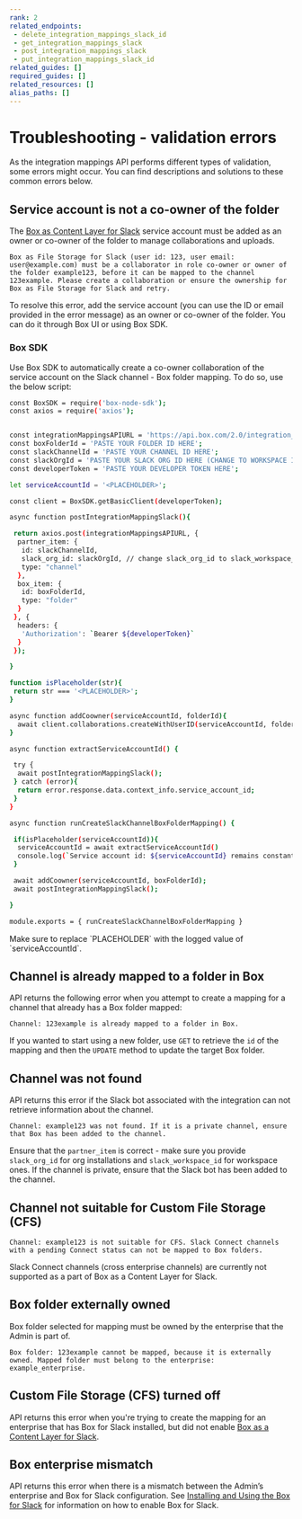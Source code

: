```yaml
---
rank: 2
related_endpoints:
 - delete_integration_mappings_slack_id
 - get_integration_mappings_slack
 - post_integration_mappings_slack
 - put_integration_mappings_slack_id
related_guides: []
required_guides: []
related_resources: []
alias_paths: []
---
```


# Troubleshooting - validation errors

As the integration mappings API performs different types of
validation, some errors might occur. You can find descriptions
and solutions to these common errors below.

## Service account is not a co-owner of the folder

The [Box as Content Layer for Slack][1] service account must be added
as an owner or co-owner of the folder to manage collaborations and uploads.

`Box as File Storage for Slack (user id: 123, user email:
user@example.com) must be a collaborator in role co-owner or owner
of the folder example123, before it can be mapped to the channel
123example. Please create a collaboration or ensure the ownership for
Box as File Storage for Slack and retry.`

To resolve this error, add the service account (you can use the ID or email
provided in the error message) as an owner or co-owner of the folder.
You can do it through Box UI or using Box SDK.

### Box SDK

Use Box SDK to automatically create a co-owner collaboration of the
service account on the Slack channel - Box folder mapping.
To do so, use the below script:

```bash
const BoxSDK = require('box-node-sdk');
const axios = require('axios');


const integrationMappingsAPIURL = 'https://api.box.com/2.0/integration_mappings/slack'
const boxFolderId = 'PASTE YOUR FOLDER ID HERE';
const slackChannelId = 'PASTE YOUR CHANNEL ID HERE';
const slackOrgId = 'PASTE YOUR SLACK ORG ID HERE (CHANGE TO WORKSPACE ID IF NECESSARY)';
const developerToken = 'PASTE YOUR DEVELOPER TOKEN HERE';

let serviceAccountId = '<PLACEHOLDER>';

const client = BoxSDK.getBasicClient(developerToken);

async function postIntegrationMappingSlack(){

 return axios.post(integrationMappingsAPIURL, {
  partner_item: {
   id: slackChannelId,
   slack_org_id: slackOrgId, // change slack_org_id to slack_workspace_id if you Box for Slack is installed per workspace
   type: "channel"
  },
  box_item: {
   id: boxFolderId,
   type: "folder"
  }
 }, {
  headers: {
   'Authorization': `Bearer ${developerToken}`
  }
 });

}

function isPlaceholder(str){
 return str === '<PLACEHOLDER>';
}

async function addCoowner(serviceAccountId, folderId){
  await client.collaborations.createWithUserID(serviceAccountId, folderId, 'co-owner')
}

async function extractServiceAccountId() {

 try {
  await postIntegrationMappingSlack();
 } catch (error){
  return error.response.data.context_info.service_account_id;
 }
}

async function runCreateSlackChannelBoxFolderMapping() {

 if(isPlaceholder(serviceAccountId)){
  serviceAccountId = await extractServiceAccountId()
  console.log(`Service account id: ${serviceAccountId} remains constant and so to avoid calling the Box API twice, replace serviceAccountId in the script with ${serviceAccountId}.`)
 }

 await addCoowner(serviceAccountId, boxFolderId);
 await postIntegrationMappingSlack();

}

module.exports = { runCreateSlackChannelBoxFolderMapping }
```

<Message notice>
 Make sure to replace `PLACEHOLDER` with the logged value of
 `serviceAccountId`.
</Message>

## Channel is already mapped to a folder in Box

API returns the following error when you attempt to create
a mapping for a channel that already has a Box folder mapped:

`Channel: 123example is already mapped to a folder in Box.`

If you wanted to start using a new folder, use `GET` to retrieve
the `id` of the mapping and then the `UPDATE` method to update the
target Box folder.

## Channel was not found

API returns this error if the Slack bot associated with the integration
can not retrieve information about the channel.

`Channel: example123 was not found. If it is a private channel,
ensure that Box has been added to the channel.`

Ensure that the `partner_item` is correct - make sure you provide `slack_org_id`
for org installations and `slack_workspace_id` for workspace ones. If the
channel is private, ensure that the Slack bot has been added to the channel.

## Channel not suitable for Custom File Storage (CFS)

`Channel: example123 is not suitable for CFS. Slack Connect channels with
a pending Connect status can not be mapped to Box folders.`

Slack Connect channels (cross enterprise channels) are currently not supported
as a part of Box as a Content Layer for Slack.

## Box folder externally owned

Box folder selected for mapping must be owned by the enterprise that the Admin
is part of.

`Box folder: 123example cannot be mapped, because it is externally owned. Mapped folder must belong to the enterprise: example_enterprise.`

## Custom File Storage (CFS) turned off

API returns this error when you're trying to create the mapping for an
enterprise that has Box for Slack installed, but did not enable [Box as a Content Layer for Slack][1].

## Box enterprise mismatch

API returns this error when there is a mismatch between the Admin’s enterprise
and Box for Slack configuration. See [Installing and Using the Box for Slack][2]
for information on how to enable Box for Slack.

[1]: https://support.box.com/hc/en-us/articles/4415585987859-Box-as-the-Content-Layer-for-Slack
[2]: https://support.box.com/hc/en-us/articles/360044195313-Installing-and-Using-the-Box-for-Slack-Integration
